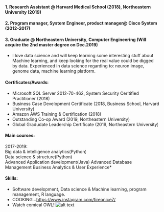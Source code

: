#### 1. Research Assistant @ Harvard Medical School (2018), Northeastern University (2019)
#### 2. Program manager, System Engineer, product manager@ Cisco System (2012-2017)
#### 3. Graduate @ Northeastern University, Computer Engineering  (Will acquire the 2nd master degree on Dec.2019)  

*  I love data science and will keep learning some interesting stuff about Machine learning, and keep looking for the real value could be digged by data. Experienced in data science regarding to: neuron image, genome data, machine learning platform.

#### Certificates/Awards:  
* Microsoft SQL Server 2012-70-462, System Security Ceritified Practitioner (2018)  
* Business Case Development Certificate (2018, Business School, Harvard University)  
* Amazon AWS Training & Certification (2018)  
* Outstanding Co-op Award (2019, Northeastern University)
* Global Gradudate Leadership Certificate (2019, Northeastern University)

#### Main courses:  
2017-2019:  
            Big data & intelligence analytics(Python)  
            Data science & structure(Python)  
            Advanced Application development(Java)
            Advanced Database Management
            Business Analytics & User Experience*
#### Skills:  
*  Software development, Data science & Machine learning, program management, R language.
*  COOKING...https://www.instagram.com/fireonice7/
*  Watch comical OWL! ![alt text](https://i0.wp.com/www.whats-your-sign.com/wp-content/uploads/2018/01/AnimalSymbolismOwl1.jpg)


